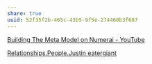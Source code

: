 ```yaml
---
share: true
uuid: 52f35f2b-465c-43b5-9f5e-274460b3f687
---
```


[Building The Meta Model on Numerai - YouTube](https://www.youtube.com/watch?v=dhJnt0N497c)

[Relationships.People.Justin eatergiant](/undefined)